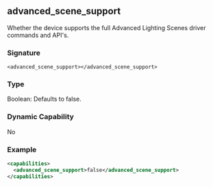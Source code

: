 ## advanced\_scene\_support

Whether the device supports the full Advanced Lighting Scenes driver commands and API's.

### Signature

`<advanced_scene_support></advanced_scene_support>`


### Type

Boolean: Defaults to false.


### Dynamic Capability

No

### Example

```xml
<capabilities>
  <advanced_scene_support>false</advanced_scene_support>
</capabilities>
```
